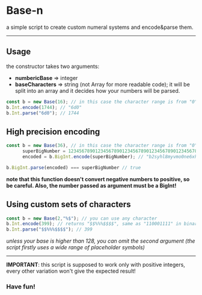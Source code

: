 # Base-n
a simple script to create custom numeral systems and encode&amp;parse them.

---

## Usage
the constructor takes two arguments:
* **numbericBase** => integer
* **baseCharacters** => string (not Array for more readable code); it will be split into an array and it decides how your numbers will be parsed.

```js
const b = new Base(16); // in this case the character range is from "0" to "f"
b.Int.encode(1744); // "6d0"
b.Int.parse("6d0"); // 1744
```

## High precision encoding
```js
const b = new Base(36), // in this case the character range is from "0" to "z"
      superBigNumber = 1234567890123456789012345678901234567890123456789012345678901234567890123456789012345678901234567890n,
      encoded = b.BigInt.encode(superBigNumber); // "b2syhl8myvmo0ne6xh3z850q433jeh1roobufu1qa7y1m54dazh62wcrqyf1xyoi"

b.BigInt.parse(encoded) === superBigNumber // true
```

**note that this function doesn't convert negative numbers to positive, so be careful. Also, the number passed as argument must be a BigInt!**

## Using custom sets of characters

```js
const b = new Base(2,"%$"); // you can use any character
b.Int.encode(399); // returns "$$%%%$$$$", same as "110001111" in binary
b.Int.parse("$$%%%$$$$"); // 399
```
*unless your base is higher than 128, you can omit the second argument (the script firstly uses a wide range of placeholder symbols)*

---

**IMPORTANT**: this script is supposed to work only with positive integers, every other variation won't give the expected result!

### Have fun!
